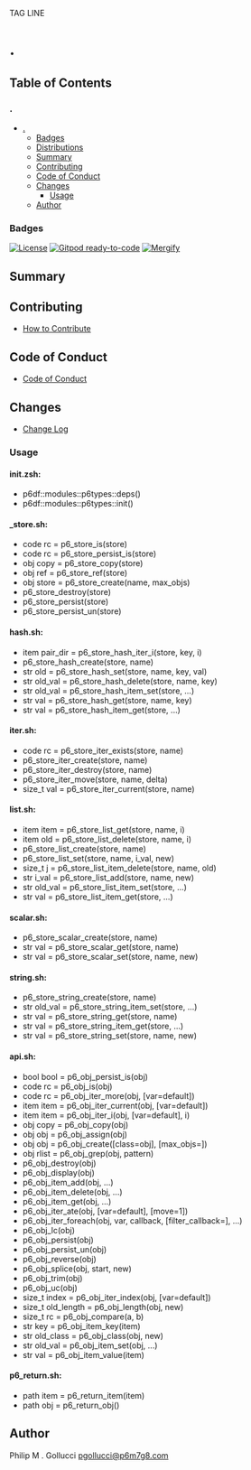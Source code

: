 TAG LINE
# .

## Table of Contents


### .
- [.](#.)
  - [Badges](#badges)
  - [Distributions](#distributions)
  - [Summary](#summary)
  - [Contributing](#contributing)
  - [Code of Conduct](#code-of-conduct)
  - [Changes](#changes)
    - [Usage](#usage)
  - [Author](#author)

### Badges

[![License](https://img.shields.io/badge/License-Apache%202.0-yellowgreen.svg)](https://opensource.org/licenses/Apache-2.0)
[![Gitpod ready-to-code](https://img.shields.io/badge/Gitpod-ready--to--code-blue?logo=gitpod)](https://gitpod.io/#https://github.com/p6m7g8/.)
[![Mergify](https://img.shields.io/endpoint.svg?url=https://gh.mergify.io/badges/p6m7g8/./&style=flat)](https://mergify.io)

## Summary

## Contributing

- [How to Contribute](CONTRIBUTING.md)

## Code of Conduct

- [Code of Conduct](CODE_OF_CONDUCT.md)

## Changes

- [Change Log](CHANGELOG.md)

### Usage

#### init.zsh:

- p6df::modules::p6types::deps()
- p6df::modules::p6types::init()

#### _store.sh:

- code rc = p6_store_is(store)
- code rc = p6_store_persist_is(store)
- obj copy = p6_store_copy(store)
- obj ref = p6_store_ref(store)
- obj store = p6_store_create(name, max_objs)
- p6_store_destroy(store)
- p6_store_persist(store)
- p6_store_persist_un(store)

#### hash.sh:

- item pair_dir = p6_store_hash_iter_i(store, key, i)
- p6_store_hash_create(store, name)
- str old = p6_store_hash_set(store, name, key, val)
- str old_val = p6_store_hash_delete(store, name, key)
- str old_val = p6_store_hash_item_set(store, ...)
- str val = p6_store_hash_get(store, name, key)
- str val = p6_store_hash_item_get(store, ...)

#### iter.sh:

- code rc = p6_store_iter_exists(store, name)
- p6_store_iter_create(store, name)
- p6_store_iter_destroy(store, name)
- p6_store_iter_move(store, name, delta)
- size_t val = p6_store_iter_current(store, name)

#### list.sh:

- item item = p6_store_list_get(store, name, i)
- item old = p6_store_list_delete(store, name, i)
- p6_store_list_create(store, name)
- p6_store_list_set(store, name, i_val, new)
- size_t j = p6_store_list_item_delete(store, name, old)
- str i_val = p6_store_list_add(store, name, new)
- str old_val = p6_store_list_item_set(store, ...)
- str val = p6_store_list_item_get(store, ...)

#### scalar.sh:

- p6_store_scalar_create(store, name)
- str val = p6_store_scalar_get(store, name)
- str val = p6_store_scalar_set(store, name, new)

#### string.sh:

- p6_store_string_create(store, name)
- str old_val = p6_store_string_item_set(store, ...)
- str val = p6_store_string_get(store, name)
- str val = p6_store_string_item_get(store, ...)
- str val = p6_store_string_set(store, name, new)

#### api.sh:

- bool bool = p6_obj_persist_is(obj)
- code rc = p6_obj_is(obj)
- code rc = p6_obj_iter_more(obj, [var=default])
- item item = p6_obj_iter_current(obj, [var=default])
- item item = p6_obj_iter_i(obj, [var=default], i)
- obj copy = p6_obj_copy(obj)
- obj obj = p6_obj_assign(obj)
- obj obj = p6_obj_create([class=obj], [max_objs=])
- obj rlist = p6_obj_grep(obj, pattern)
- p6_obj_destroy(obj)
- p6_obj_display(obj)
- p6_obj_item_add(obj, ...)
- p6_obj_item_delete(obj, ...)
- p6_obj_item_get(obj, ...)
- p6_obj_iter_ate(obj, [var=default], [move=1])
- p6_obj_iter_foreach(obj, var, callback, [filter_callback=], ...)
- p6_obj_lc(obj)
- p6_obj_persist(obj)
- p6_obj_persist_un(obj)
- p6_obj_reverse(obj)
- p6_obj_splice(obj, start, new)
- p6_obj_trim(obj)
- p6_obj_uc(obj)
- size_t index = p6_obj_iter_index(obj, [var=default])
- size_t old_length = p6_obj_length(obj, new)
- size_t rc = p6_obj_compare(a, b)
- str key = p6_obj_item_key(item)
- str old_class = p6_obj_class(obj, new)
- str old_val = p6_obj_item_set(obj, ...)
- str val = p6_obj_item_value(item)

#### p6_return.sh:

- path item = p6_return_item(item)
- path obj = p6_return_obj()


## Author

Philip M . Gollucci <pgollucci@p6m7g8.com>
